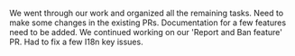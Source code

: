 We went through our work and organized all the remaining tasks. Need to make some changes in the existing PRs. Documentation for a few features need to be added.
We continued working on our 'Report and Ban feature' PR. Had to fix a few I18n key issues.
